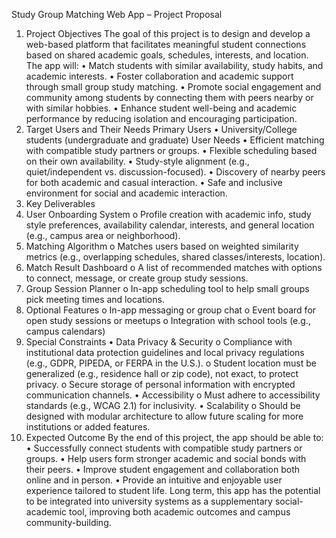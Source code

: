 Study Group Matching Web App – Project Proposal
1. Project Objectives
The goal of this project is to design and develop a web-based platform that facilitates meaningful student connections based on shared academic goals, schedules, interests, and location. The app will:
•	Match students with similar availability, study habits, and academic interests.
•	Foster collaboration and academic support through small group study matching.
•	Promote social engagement and community among students by connecting them with peers nearby or with similar hobbies.
•	Enhance student well-being and academic performance by reducing isolation and encouraging participation.
2. Target Users and Their Needs
Primary Users
•	University/College students (undergraduate and graduate)
User Needs
•	Efficient matching with compatible study partners or groups.
•	Flexible scheduling based on their own availability.
•	Study-style alignment (e.g., quiet/independent vs. discussion-focused).
•	Discovery of nearby peers for both academic and casual interaction.
•	Safe and inclusive environment for social and academic interaction.
3. Key Deliverables
1.	User Onboarding System
o	Profile creation with academic info, study style preferences, availability calendar, interests, and general location (e.g., campus area or neighborhood).
2.	Matching Algorithm
o	Matches users based on weighted similarity metrics (e.g., overlapping schedules, shared classes/interests, location).
3.	Match Result Dashboard
o	A list of recommended matches with options to connect, message, or create group study sessions.
4.	Group Session Planner
o	In-app scheduling tool to help small groups pick meeting times and locations.
5.	Optional Features
o	In-app messaging or group chat
o	Event board for open study sessions or meetups
o	Integration with school tools (e.g., campus calendars)
4. Special Constraints
•	Data Privacy & Security
o	Compliance with institutional data protection guidelines and local privacy regulations (e.g., GDPR, PIPEDA, or FERPA in the U.S.).
o	Student location must be generalized (e.g., residence hall or zip code), not exact, to protect privacy.
o	Secure storage of personal information with encrypted communication channels.
•	Accessibility
o	Must adhere to accessibility standards (e.g., WCAG 2.1) for inclusivity.
•	Scalability
o	Should be designed with modular architecture to allow future scaling for more institutions or added features.
5. Expected Outcome
By the end of this project, the app should be able to:
•	Successfully connect students with compatible study partners or groups.
•	Help users form stronger academic and social bonds with their peers.
•	Improve student engagement and collaboration both online and in person.
•	Provide an intuitive and enjoyable user experience tailored to student life.
Long term, this app has the potential to be integrated into university systems as a supplementary social-academic tool, improving both academic outcomes and campus community-building.

